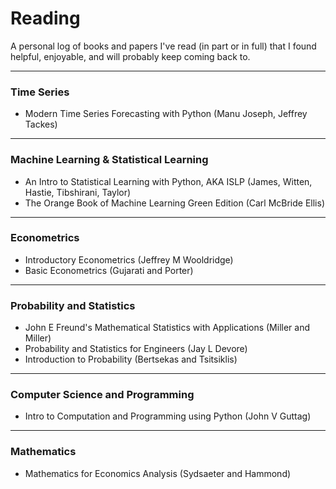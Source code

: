 # Reading

A personal log of books and papers I've read (in part or in full) that I found helpful, enjoyable, and will probably keep coming back to. 

---
### Time Series 

- Modern Time Series Forecasting with Python (Manu Joseph, Jeffrey Tackes)

---
### Machine Learning & Statistical Learning

- An Intro to Statistical Learning with Python, AKA ISLP (James, Witten, Hastie, Tibshirani, Taylor)
- The Orange Book of Machine Learning Green Edition (Carl McBride Ellis)


---
### Econometrics

- Introductory Econometrics (Jeffrey M Wooldridge)
- Basic Econometrics (Gujarati and Porter)


--- 
### Probability and Statistics

- John E Freund's Mathematical Statistics with Applications (Miller and Miller)
- Probability and Statistics for Engineers (Jay L Devore)
- Introduction to Probability (Bertsekas and Tsitsiklis)


---
### Computer Science and Programming

- Intro to Computation and Programming using Python (John V Guttag)

---
### Mathematics

- Mathematics for Economics Analysis (Sydsaeter and Hammond)

